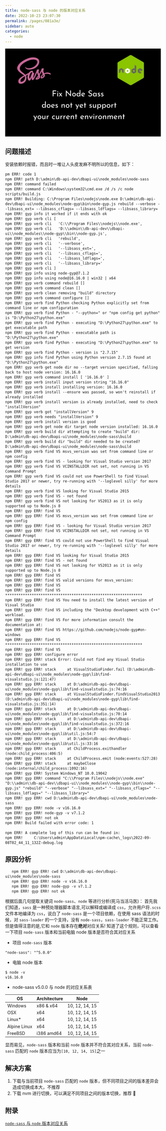 ```yaml
---
title: node-sass 与 node 的版本对应关系
date: 2022-10-23 23:07:30
permalink: /pages/081a3e/
sidebar: auto
categories:
  - node
---
```


![fix node sass](../../../.vuepress/public/post/share/node/node-sass-version/fix-nodesass-version.jpeg)

## 问题描述

安装依赖时报错，而且时一堆让人头皮发麻不明所以的信息，如下：

```shell
pm ERR! code 1
npm ERR! path D:\admin\db-api-dev\dbapi-ui\node_modules\node-sass
npm ERR! command failed
npm ERR! command C:\Windows\system32\cmd.exe /d /s /c node scripts/build.js
npm ERR! Building: C:\Program Files\nodejs\node.exe D:\admin\db-api-dev\dbapi-ui\node_modules\node-gyp\bin\node-gyp.js rebuild --verbose --libsass_ext= --libsass_cflags= --libsass_ldflags= --libsass_library=
npm ERR! gyp info it worked if it ends with ok
npm ERR! gyp verb cli [
npm ERR! gyp verb cli   'C:\\Program Files\\nodejs\\node.exe',
npm ERR! gyp verb cli   'D:\\admin\\db-api-dev\\dbapi-ui\\node_modules\\node-gyp\\bin\\node-gyp.js',
npm ERR! gyp verb cli   'rebuild',
npm ERR! gyp verb cli   '--verbose',
npm ERR! gyp verb cli   '--libsass_ext=',
npm ERR! gyp verb cli   '--libsass_cflags=',
npm ERR! gyp verb cli   '--libsass_ldflags=',
npm ERR! gyp verb cli   '--libsass_library='
npm ERR! gyp verb cli ]
npm ERR! gyp info using node-gyp@7.1.2
npm ERR! gyp info using node@16.16.0 | win32 | x64
npm ERR! gyp verb command rebuild []
npm ERR! gyp verb command clean []
npm ERR! gyp verb clean removing "build" directory
npm ERR! gyp verb command configure []
npm ERR! gyp verb find Python checking Python explicitly set from command line or npm configuration
npm ERR! gyp verb find Python - "--python=" or "npm config get python" is "D:\Python27\python.exe"
npm ERR! gyp verb find Python - executing "D:\Python27\python.exe" to get executable path
npm ERR! gyp verb find Python - executable path is "D:\Python27\python.exe"
npm ERR! gyp verb find Python - executing "D:\Python27\python.exe" to get version
npm ERR! gyp verb find Python - version is "2.7.15"
npm ERR! gyp info find Python using Python version 2.7.15 found at "D:\Python27\python.exe"
npm ERR! gyp verb get node dir no --target version specified, falling back to host node version: 16.16.0
npm ERR! gyp verb command install [ '16.16.0' ]
npm ERR! gyp verb install input version string "16.16.0"
npm ERR! gyp verb install installing version: 16.16.0
npm ERR! gyp verb install --ensure was passed, so won't reinstall if already installed
npm ERR! gyp verb install version is already installed, need to check "installVersion"
npm ERR! gyp verb got "installVersion" 9
npm ERR! gyp verb needs "installVersion" 9
npm ERR! gyp verb install version is good
npm ERR! gyp verb get node dir target node version installed: 16.16.0
npm ERR! gyp verb build dir attempting to create "build" dir: D:\admin\db-api-dev\dbapi-ui\node_modules\node-sass\build
npm ERR! gyp verb build dir "build" dir needed to be created? D:\admin\db-api-dev\dbapi-ui\node_modules\node-sass\build
npm ERR! gyp verb find VS msvs_version was set from command line or npm config
npm ERR! gyp verb find VS - looking for Visual Studio version 2017
npm ERR! gyp verb find VS VCINSTALLDIR not set, not running in VS Command Prompt
npm ERR! gyp verb find VS could not use PowerShell to find Visual Studio 2017 or newer, try re-running with '--loglevel silly' for more details
npm ERR! gyp verb find VS looking for Visual Studio 2015
npm ERR! gyp verb find VS - not found
npm ERR! gyp verb find VS not looking for VS2013 as it is only supported up to Node.js 8
npm ERR! gyp ERR! find VS
npm ERR! gyp ERR! find VS msvs_version was set from command line or npm config
npm ERR! gyp ERR! find VS - looking for Visual Studio version 2017
npm ERR! gyp ERR! find VS VCINSTALLDIR not set, not running in VS Command Prompt
npm ERR! gyp ERR! find VS could not use PowerShell to find Visual Studio 2017 or newer, try re-running with '--loglevel silly' for more details
npm ERR! gyp ERR! find VS looking for Visual Studio 2015
npm ERR! gyp ERR! find VS - not found
npm ERR! gyp ERR! find VS not looking for VS2013 as it is only supported up to Node.js 8
npm ERR! gyp ERR! find VS
npm ERR! gyp ERR! find VS valid versions for msvs_version:
npm ERR! gyp ERR! find VS
npm ERR! gyp ERR! find VS **************************************************************
npm ERR! gyp ERR! find VS You need to install the latest version of Visual Studio
npm ERR! gyp ERR! find VS including the "Desktop development with C++" workload.
npm ERR! gyp ERR! find VS For more information consult the documentation at:
npm ERR! gyp ERR! find VS https://github.com/nodejs/node-gyp#on-windows
npm ERR! gyp ERR! find VS **************************************************************
npm ERR! gyp ERR! find VS
npm ERR! gyp ERR! configure error
npm ERR! gyp ERR! stack Error: Could not find any Visual Studio installation to use
npm ERR! gyp ERR! stack     at VisualStudioFinder.fail (D:\admin\db-api-dev\dbapi-ui\node_modules\node-gyp\lib\find-visualstudio.js:121:47)
npm ERR! gyp ERR! stack     at D:\admin\db-api-dev\dbapi-ui\node_modules\node-gyp\lib\find-visualstudio.js:74:16
npm ERR! gyp ERR! stack     at VisualStudioFinder.findVisualStudio2013 (D:\admin\db-api-dev\dbapi-ui\node_modules\node-gyp\lib\find-visualstudio.js:351:14)
npm ERR! gyp ERR! stack     at D:\admin\db-api-dev\dbapi-ui\node_modules\node-gyp\lib\find-visualstudio.js:70:14
npm ERR! gyp ERR! stack     at D:\admin\db-api-dev\dbapi-ui\node_modules\node-gyp\lib\find-visualstudio.js:372:16
npm ERR! gyp ERR! stack     at D:\admin\db-api-dev\dbapi-ui\node_modules\node-gyp\lib\util.js:54:7
npm ERR! gyp ERR! stack     at D:\admin\db-api-dev\dbapi-ui\node_modules\node-gyp\lib\util.js:33:16
npm ERR! gyp ERR! stack     at ChildProcess.exithandler (node:child_process:406:5)
npm ERR! gyp ERR! stack     at ChildProcess.emit (node:events:527:28)
npm ERR! gyp ERR! stack     at maybeClose (node:internal/child_process:1092:16)
npm ERR! gyp ERR! System Windows_NT 10.0.19042
npm ERR! gyp ERR! command "C:\\Program Files\\nodejs\\node.exe" "D:\\admin\\db-api-dev\\dbapi-ui\\node_modules\\node-gyp\\bin\\node-gyp.js" "rebuild" "--verbose" "--libsass_ext=" "--libsass_cflags=" "--libsass_ldflags=" "--libsass_library="
npm ERR! gyp ERR! cwd D:\admin\db-api-dev\dbapi-ui\node_modules\node-sass
npm ERR! gyp ERR! node -v v16.16.0
npm ERR! gyp ERR! node-gyp -v v7.1.2
npm ERR! gyp ERR! not ok
npm ERR! Build failed with error code: 1

npm ERR! A complete log of this run can be found in:
npm ERR!     C:\Users\admin\AppData\Local\npm-cache\_logs\2022-09-08T02_44_11_132Z-debug.log
```

## 原因分析

```shell
   npm ERR! gyp ERR! cwd D:\admin\db-api-dev\dbapi-ui\node_modules\node-sass
   npm ERR! gyp ERR! node -v v16.16.0
   npm ERR! gyp ERR! node-gyp -v v7.1.2
   npm ERR! gyp ERR! not ok
```

根据后面几句提取关键词 `node-sass`、`node` 等进行分析(死马当活马医)：
首先我们知道，`sass` 是一种预处理器脚本语言,可以解释或编译成 `css`，允许用户将`.scss` 文件本地编译为 `css`，说白了 `node-sass` 是一个项目依赖，在使用 sass 语法的时候，对 `sass-loader` 的一个支持，没有 `node-sass`，`sass-loader` 不能正常工作。
但是值得注意的是,它和 `node` 版本存在**绝对**对应关系! 知道了这个规则，可以查看一下项目 `node-sass` 版本和当前电脑 node 版本是否符合其对应关系

- 项目 `node-sass` 版本

```shell
"node-sass": "^5.0.0"
```

- 电脑 node 版本

```shell
$ node -v
v16.16.0
```

- node-sass v5.0.0 与 node 的对应关系表

| OS           | Architecture | Node           |
| ------------ | ------------ | -------------- |
| Windows      | x86 & x64    | 10, 12, 14, 15 |
| OSX          | x64          | 10, 12, 14, 15 |
| Linux\*      | x64          | 10, 12, 14, 15 |
| Alpine Linux | x64          | 10, 12, 14, 15 |
| FreeBSD      | i386 amd64   | 10, 12, 14, 15 |

显而易见，`node-sass` 版本和当前 `node` 版本并不符合其对应关系，当前 `node-sass` 匹配的 `node` 版本应当为`[10, 12, 14, 15]`之一

## 解决方案

1. 下载与当前项目 `node-sass` 匹配的 `node` 版本，但不同项目之间的版本差异会造成切换成本大，不推荐
2. 下载 nvm 进行切换，可以满足不同项目之间的版本切换，推荐 🌟

## 附录

[`node-sass` 与 `node` 版本对应关系](https://github.com/sass/node-sass/releases/)
